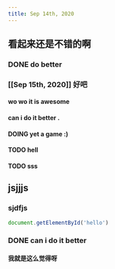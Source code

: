 ```yaml
---
title: Sep 14th, 2020
---
```


## 看起来还是不错的啊
### DONE do better
### [[Sep 15th, 2020]] 好吧
#### wo wo it is awesome
#### can i do it better .
#### DOING yet a game :)
#### TODO hell
#### TODO sss
## jsjjjs
### sjdfjs
```js
document.getElementById('hello')
```
### DONE **can i do it better**
#### 我就是这么觉得呀
